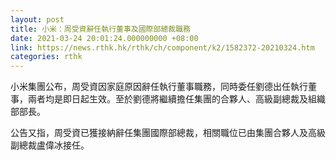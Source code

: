 ```yaml
---
layout: post
title: 小米：周受資辭任執行董事及國際部總裁職務
date: 2021-03-24 20:01:24.000000000 +08:00
link: https://news.rthk.hk/rthk/ch/component/k2/1582372-20210324.htm
categories: rthk
---
```


小米集團公布，周受資因家庭原因辭任執行董事職務，同時委任劉德出任執行董事，兩者均是即日起生效。至於劉德將繼續擔任集團的合夥人、高級副總裁及組織部部長。

公告又指，周受資已獲接納辭任集團國際部總裁，相關職位已由集團合夥人及高級副總裁盧偉冰接任。
